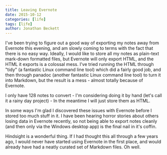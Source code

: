 ```yaml
---
title: Leaving Evernote
date: 2015-10-12
categories: [life]
tags: [life]
author: Jonathan Beckett
---
```


I've been trying to figure out a good way of exporting my notes away from Evernote this evening, and am slowly coming to terms with the fact that there is no easy way. Ideally, I would like to store all my notes as plain-text mark-down formatted files, but Evernote will only export HTML, and the HTML it exports is a colossal mess. I've tried running the HTML through "tidy" (a fantastic Linux command line tool) which did a fairly good job, and then through panadoc (another fantastic Linux command line tool) to turn it into Markdown, but the result is a mess - almost totally because of Evernote.

I only have 128 notes to convert - I'm considering doing it by hand (let's call it a rainy day project) - In the meantime I will just store them as HTML.

In some ways I'm glad I discovered these issues with Evernote before I stored too much stuff in it. I have been hearing horror stories about others losing data in Evernote recently, so not being able to export notes cleanly (and then only via the Windows desktop app) is the final nail in it's coffin.

Hindsight is a wonderful thing. If I had thought this all through a few years ago, I would never have started using Evernote in the first place, and would already have had a neatly curated set of Markdown files. Oh well.